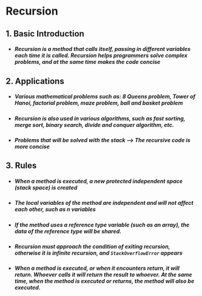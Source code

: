 # Recursion

## 1. Basic Introduction

 - ##### Recursion is a method that calls itself, passing in different variables each time it is called. Recursion helps programmers solve complex problems, and at the same time makes the code concise

## 2. Applications

 - ##### Various mathematical problems such as: 8 Queens problem, Tower of Hanoi, factorial problem, maze problem, ball and basket problem

 - ##### Recursion is also used in various algorithms, such as fast sorting, merge sort, binary search, divide and conquer algorithm, etc.

 - ##### Problems that will be solved with the stack --> The recursive code is more concise

## 3. Rules

 - ##### When a method is executed, a new protected independent space (stack space) is created

 - ##### The local variables of the method are independent and will not affect each other, such as n variables

 - ##### If the method uses a reference type variable (such as an array), the data of the reference type will be shared.

 - ##### Recursion must approach the condition of exiting recursion, otherwise it is infinite recursion, and `StackOverflowError` appears

 - ##### When a method is executed, or when it encounters return, it will return. Whoever calls it will return the result to whoever. At the same time, when the method is executed or returns, the method will also be executed.